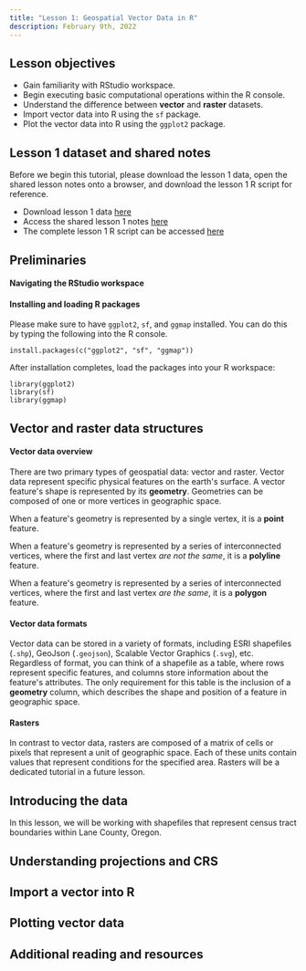 ```yaml
---
title: "Lesson 1: Geospatial Vector Data in R"
description: February 9th, 2022
---
```


## Lesson objectives

- Gain familiarity with RStudio workspace.
- Begin executing basic computational operations within the R console.
- Understand the difference between **vector** and **raster** datasets.
- Import vector data into R using the `sf` package.
- Plot the vector data into R using the `ggplot2` package.

## Lesson 1 dataset and shared notes

Before we begin this tutorial, please download the lesson 1 data, open the shared lesson notes onto a browser, and download the lesson 1 R script for reference.

- Download lesson 1 data [here](/data/lanecounty_censustracts2020.zip)
- Access the shared lesson 1 notes [here](https://bit.ly/3sp08fC)
- The complete lesson 1 R script can be accessed [here](/scripts/lesson1_script.r)

## Preliminaries

#### Navigating the RStudio workspace

#### Installing and loading R packages

Please make sure to have `ggplot2`, `sf`, and `ggmap` installed. You can do this by typing the following into the R console.

```
install.packages(c("ggplot2", "sf", "ggmap"))
```

After installation completes, load the packages into your R workspace:

```
library(ggplot2)
library(sf)
library(ggmap)
```

## Vector and raster data structures

#### Vector data overview

There are two primary types of geospatial data: vector and raster. Vector data represent specific physical features on the earth's surface. A vector feature's shape is represented by its **geometry**. Geometries can be composed of one or more vertices in geographic space.

When a feature's geometry is represented by a single vertex, it is a **point** feature.

When a feature's geometry is represented by a series of interconnected vertices, where the first and last vertex _are not the same_, it is a **polyline** feature.

When a feature's geometry is represented by a series of interconnected vertices, where the first and last vertex _are the same_, it is a **polygon** feature.

#### Vector data formats

Vector data can be stored in a variety of formats, including ESRI shapefiles (`.shp`), GeoJson (`.geojson`), Scalable Vector Graphics (`.svg`), etc. Regardless of format, you can think of a shapefile as a table, where rows represent specific features, and columns store information about the feature's attributes. The only requirement for this table is the inclusion of a **geometry** column, which describes the shape and position of a feature in geographic space. 

#### Rasters

In contrast to vector data, rasters are composed of a matrix of cells or pixels that represent a unit of geographic space. Each of these units contain values that represent conditions for the specified area. Rasters will be a dedicated tutorial in a future lesson.

## Introducing the data

In this lesson, we will be working with shapefiles that represent census tract boundaries within Lane County, Oregon.

## Understanding projections and CRS

## Import a vector into R

## Plotting vector data

## Additional reading and resources
